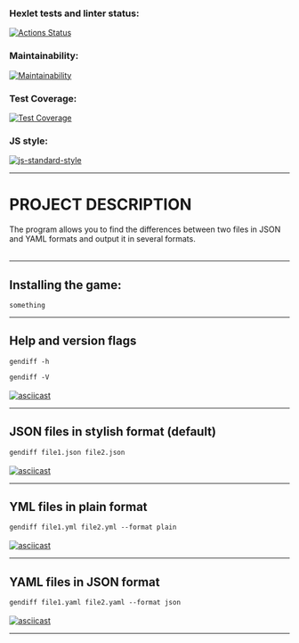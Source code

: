 ### Hexlet tests and linter status:
[![Actions Status](https://github.com/dapauls/frontend-project-46/workflows/hexlet-check/badge.svg)](https://github.com/dapauls/frontend-project-46/actions)

### Maintainability:
[![Maintainability](https://api.codeclimate.com/v1/badges/faa828029aa1aa74545a/maintainability)](https://codeclimate.com/github/dapauls/frontend-project-46/maintainability)

### Test Coverage:
[![Test Coverage](https://api.codeclimate.com/v1/badges/faa828029aa1aa74545a/test_coverage)](https://codeclimate.com/github/dapauls/frontend-project-46/test_coverage)

### JS style:
[![js-standard-style](https://img.shields.io/badge/code%20style-standard-brightgreen.svg)](http://standardjs.com)

----------------------------------

# PROJECT DESCRIPTION
The program allows you to find the differences between two files in JSON and YAML formats and output it in several formats.
<br/>
<br/>

---

## Installing the game:
```
something
```
----------------------------------

## Help and version flags
`gendiff -h`
<br/>

`gendiff -V`
<br/>
<br/>
[![asciicast](https://asciinema.org/a/iQcxF7CHVtkucUnFlRjxQ3XIc.svg)](https://asciinema.org/a/iQcxF7CHVtkucUnFlRjxQ3XIc)

------------------------------------

## JSON files in stylish format (default)
`gendiff file1.json file2.json`
<br/>
<br/>
[![asciicast](https://asciinema.org/a/2JEODeKuLORj6EOssC2jXwdIZ.svg)](https://asciinema.org/a/2JEODeKuLORj6EOssC2jXwdIZ)

-------------------------------------

## YML files in plain format
`gendiff file1.yml file2.yml --format plain`
<br/>
<br/>
[![asciicast](https://asciinema.org/a/AwSctjJu080QmkMOFWgn3RlcP.svg)](https://asciinema.org/a/AwSctjJu080QmkMOFWgn3RlcP)

---------------------------------------

## YAML files in JSON format
`gendiff file1.yaml file2.yaml --format json`
<br/>
<br/>
[![asciicast](https://asciinema.org/a/0F80vEUUXVeKIYheoWRyWFZR5.svg)](https://asciinema.org/a/0F80vEUUXVeKIYheoWRyWFZR5)

----------------------------------------


